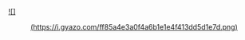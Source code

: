 [![]<center>(https://i.gyazo.com/ff85a4e3a0f4a6b1e1e4f413dd5d1e7d.png)](https://gyazo.com/ff85a4e3a0f4a6b1e1e4f413dd5d1e7d)</center>

<!--
**rubenmoran/rubenmoran** is a ✨ _special_ ✨ repository because its `README.md` (this file) appears on your GitHub profile.

Here are some ideas to get you started:

- 🔭 I’m currently working on ...
- 🌱 I’m currently learning ...
- 👯 I’m looking to collaborate on ...
- 🤔 I’m looking for help with ...
- 💬 Ask me about ...
- 📫 How to reach me: ...
- 😄 Pronouns: ...
- ⚡ Fun fact: ...
-->
